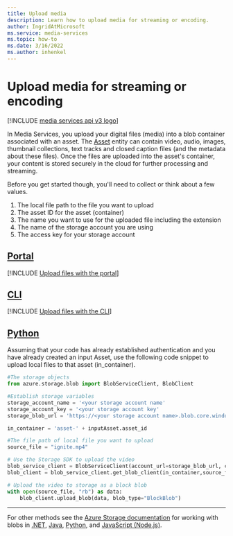 ```yaml
---
title: Upload media
description: Learn how to upload media for streaming or encoding.
author: IngridAtMicrosoft
ms.service: media-services
ms.topic: how-to
ms.date: 3/16/2022
ms.author: inhenkel
---
```


# Upload media for streaming or encoding

[!INCLUDE [media services api v3 logo](./includes/v3-hr.md)]

In Media Services, you upload your digital files (media) into a blob container associated with an asset. The [Asset](/rest/api/media/operations/asset) entity can contain video, audio, images, thumbnail collections, text tracks and closed caption files (and the metadata about these files). Once the files are uploaded into the asset's container, your content is stored securely in the cloud for further processing  and streaming.

Before you get started though, you'll need to collect or think about a few values.

1. The local file path to the file you want to upload
1. The asset ID for the asset (container)
1. The name you want to use for the uploaded file including the extension
1. The name of the storage account you are using
1. The access key for your storage account

## [Portal](#tab/portal/)

[!INCLUDE [Upload files with the portal](./includes/task-upload-file-to-asset-portal.md)]

## [CLI](#tab/cli/)

[!INCLUDE [Upload files with the CLI](./includes/task-upload-file-to-asset-cli.md)]

## [Python](#tab/python)

Assuming that your code has already established authentication and you have already created an input Asset, use the following code snippet to upload local files to that asset (in_container).

```python
#The storage objects
from azure.storage.blob import BlobServiceClient, BlobClient

#Establish storage variables
storage_account_name = '<your storage account name'
storage_account_key = '<your storage account key'
storage_blob_url = 'https://<your storage account name>.blob.core.windows.net/'

in_container = 'asset-' + inputAsset.asset_id

#The file path of local file you want to upload
source_file = "ignite.mp4"

# Use the Storage SDK to upload the video
blob_service_client = BlobServiceClient(account_url=storage_blob_url, credential=storage_account_key)
blob_client = blob_service_client.get_blob_client(in_container,source_file)

# Upload the video to storage as a block blob
with open(source_file, "rb") as data:
    blob_client.upload_blob(data, blob_type="BlockBlob")
```

---
<!-- add these to the tabs when available -->
For other methods see the [Azure Storage documentation](/azure/storage/blobs/) for working with blobs in [.NET](/azure/storage/blobs/storage-quickstart-blobs-dotnet), [Java](/azure/storage/blobs/storage-quickstart-blobs-java), [Python](/azure/storage/blobs/storage-quickstart-blobs-python), and [JavaScript (Node.js)](/azure/storage/blobs/storage-quickstart-blobs-nodejs).
